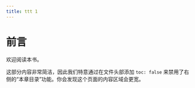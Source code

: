 ```yaml
---
title: ttt 1
---
```


# 前言

欢迎阅读本书。

这部分内容非常简洁，因此我们特意通过在文件头部添加 `toc: false` 来禁用了右侧的“本章目录”功能。你会发现这个页面的内容区域会更宽。